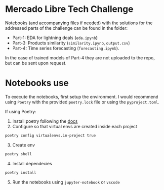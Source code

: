 # Mercado Libre Tech Challenge

Notebooks (and accompanying files if needed) with the solutions for the addressed parts of the challenge can be found in the folder:
- Part-1: EDA for lightning deals (`eda.ipynb`)
- Part-3: Products similarity (`similarity.ipynb`, `output.csv`)
- Part-4: Time series forecasting (`forecasting.ipynb`).

In the case of trained models of Part-4 they are not uploaded to the repo, but can be sent upon request.


# Notebooks use

To execute the notebooks, first setup the environment. I would recommend using `Poetry` with the provided `poetry.lock` file or using the `pyproject.toml`. 

If using Poetry:
1. Install poetry following the [docs](https://python-poetry.org/docs/#installation)
2. Configure so that virtual envs are created inside each project

```bash
poetry config virtualenvs.in-project true
```

3. Create env
```bash
poetry shell
```

4. Install dependecies
```bash
poetry install
```

5. Run the notebooks using `jupyter-notebook` or `vscode`




